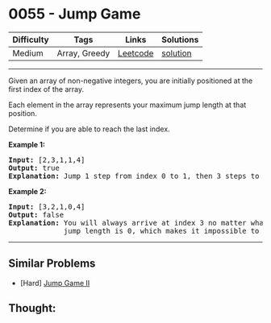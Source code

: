 # 0055 - Jump Game

Difficulty  | Tags | Links | Solutions
----------- | ---- | ----- | -----
Medium | Array, Greedy | [Leetcode](https://leetcode.com/problems/jump-game) | [solution](https://leetcode.com/problems/jump-game/solution/)


-----------

<p>Given an array of non-negative integers, you are initially positioned at the first index of the array.</p>

<p>Each element in the array represents your maximum jump length at that position.</p>

<p>Determine if you are able to reach the last index.</p>

<p><strong>Example 1:</strong></p>

<pre>
<strong>Input:</strong> [2,3,1,1,4]
<strong>Output:</strong> true
<strong>Explanation:</strong> Jump 1 step from index 0 to 1, then 3 steps to the last index.
</pre>

<p><strong>Example 2:</strong></p>

<pre>
<strong>Input:</strong> [3,2,1,0,4]
<strong>Output:</strong> false
<strong>Explanation:</strong> You will always arrive at index 3 no matter what. Its maximum
&nbsp;            jump length is 0, which makes it impossible to reach the last index.
</pre>


-----------


## Similar Problems

- [Hard] [Jump Game II](jump-game-ii)




## Thought:
